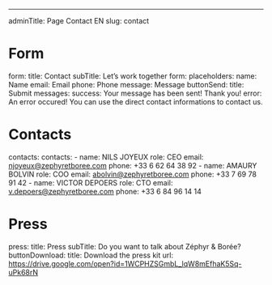 ---
adminTitle: Page Contact EN
slug: contact
# Form
form: 
  title: Contact 
  subTitle: Let’s work together
  form: 
    placeholders: 
      name: Name
      email: Email
      phone: Phone
      message: Message
    buttonSend: 
      title: Submit
    messages:
      success: Your message has been sent! Thank you!
      error: An error occured! You can use the direct contact informations to contact us.
# Contacts
contacts:
  contacts:
    - name: NILS JOYEUX
      role: CEO
      email: njoyeux@zephyretboree.com
      phone: +33 6 62 64 38 92
    - name: AMAURY BOLVIN
      role: COO
      email: abolvin@zephyretboree.com
      phone: +33 7 69 78 91 42
    - name: VICTOR DEPOERS
      role: CTO
      email: v.depoers@zephyretboree.com
      phone: +33 6 84 96 14 14
# Press
press:
  title: Press
  subTitle: Do you want to talk about Zéphyr & Borée?
  buttonDownload: 
    title: Download the press kit
    url: https://drive.google.com/open?id=1WCPHZSGmbL_lqW8mEfhaK5Sq-uPk68rN